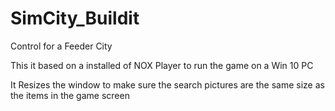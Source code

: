 # SimCity_Buildit

Control for a Feeder City

This it based on a installed of NOX Player to run the game on a Win 10 PC

It Resizes the window to make sure the search pictures are the same size as the items in the game screen
